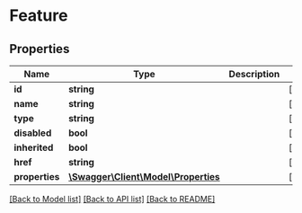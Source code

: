 # Feature

## Properties
Name | Type | Description | Notes
------------ | ------------- | ------------- | -------------
**id** | **string** |  | [optional] 
**name** | **string** |  | [optional] 
**type** | **string** |  | [optional] 
**disabled** | **bool** |  | [optional] 
**inherited** | **bool** |  | [optional] 
**href** | **string** |  | [optional] 
**properties** | [**\Swagger\Client\Model\Properties**](Properties.md) |  | [optional] 

[[Back to Model list]](../README.md#documentation-for-models) [[Back to API list]](../README.md#documentation-for-api-endpoints) [[Back to README]](../README.md)


